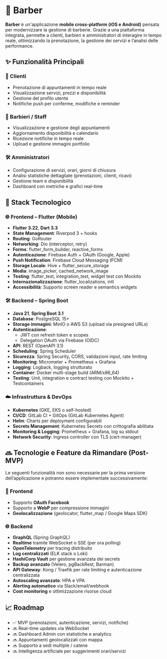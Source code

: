 # 💈 Barber

**Barber** è un'applicazione **mobile cross-platform (iOS e Android)** pensata per modernizzare la gestione di barberie. Grazie a una piattaforma integrata, permette a clienti, barbieri e amministratori di interagire in tempo reale, ottimizzando la prenotazione, la gestione dei servizi e l’analisi delle performance.

## ✨ Funzionalità Principali

### 👤 Clienti
- Prenotazione di appuntamenti in tempo reale
- Visualizzazione servizi, prezzi e disponibilità
- Gestione del profilo utente
- Notifiche push per conferme, modifiche e reminder

### 💼 Barbieri / Staff
- Visualizzazione e gestione degli appuntamenti
- Aggiornamento disponibilità e calendario
- Ricezione notifiche in tempo reale
- Upload e gestione immagini portfolio

### 🛠️ Amministratori
- Configurazione di servizi, orari, giorni di chiusura
- Analisi statistiche dettagliate (prenotazioni, clienti, ricavi)
- Gestione team e disponibilità
- Dashboard con metriche e grafici real-time

## 🧱 Stack Tecnologico

### 🌐 Frontend – Flutter (Mobile)

- **Flutter 3.22**, **Dart 3.3**
- **State Management**: Riverpod 3 + hooks
- **Routing**: GoRouter
- **Networking**: Dio (interceptor, retry)
- **Forms**: flutter_form_builder, reactive_forms
- **Autenticazione**: Firebase Auth + OAuth (Google, Apple)
- **Push Notification**: Firebase Cloud Messaging (FCM)
- **Storage Locale**: Hive + flutter_secure_storage
- **Media**: image_picker, cached_network_image
- **Testing**: flutter_test, integration_test, widget test con Mockito
- **Internazionalizzazione**: flutter_localizations, intl
- **Accessibilità**: Supporto screen reader e semantics widgets

### 🛠 Backend – Spring Boot

- **Java 21**, **Spring Boot 3.1**
- **Database**: PostgreSQL 15+
- **Storage immagini**: MinIO o AWS S3 (upload via presigned URLs)
- **Autenticazione**:
  - JWT con refresh token e scopes
  - Delegation OAuth via Firebase (OIDC)
- **API**: REST (OpenAPI 3.1)
- **Scheduling**: Spring Scheduler
- **Sicurezza**: Spring Security, CORS, validazioni input, rate limiting
- **Monitoring**: Micrometer + Prometheus + Grafana
- **Logging**: Logback, logging strutturato
- **Container**: Docker multi-stage build (ARM/x86_64)
- **Testing**: Unit, integration e contract testing con Mockito + Testcontainers

### ☁️ Infrastruttura & DevOps

- **Kubernetes** (GKE, EKS o self-hosted)
- **CI/CD**: GitLab CI + GitOps (GitLab Kubernetes Agent)
- **Helm**: Charts per deployment configurabili
- **Secrets Management**: Kubernetes Secrets con crittografia abilitata
- **Monitoring & Logging**: Prometheus + Grafana, log su stdout
- **Network Security**: Ingress controller con TLS (cert-manager)

## 🔜 Tecnologie e Feature da Rimandare (Post-MVP)

Le seguenti funzionalità non sono necessarie per la prima versione dell’applicazione e potranno essere implementate successivamente:

### 🔧 Frontend
- Supporto **OAuth Facebook**
- Supporto a **WebP** per compressione immagini
- **Geolocalizzazione** (geolocator, flutter_map / Google Maps SDK)

### 🌐 Backend
- **GraphQL** (Spring GraphQL)
- **Realtime** tramite WebSocket o SSE (per ora polling)
- **OpenTelemetry** per tracing distribuito
- **Log centralizzati** (ELK stack o Loki)
- **HashiCorp Vault** per gestione avanzata dei secrets
- **Backup avanzato** (Velero, pgBackRest, Barman)
- **API Gateway**: Kong / Traefik per rate limiting e autenticazione centralizzata
- **Autoscaling avanzato**: HPA e VPA
- **Alerting automatico** via Slack/email/webhook
- **Cost monitoring** e ottimizzazione risorse cloud

## 📈 Roadmap

- ✅ MVP (prenotazioni, autenticazione, servizi, notifiche)
- 🔜 Real-time updates via WebSocket
- 🔜 Dashboard Admin con statistiche e analytics
- 🔜 Appuntamenti geolocalizzati con mappa
- 🔜 Supporto a sedi multiple / catene
- 🔜 Intelligenza artificiale per suggerimenti orari/servizi